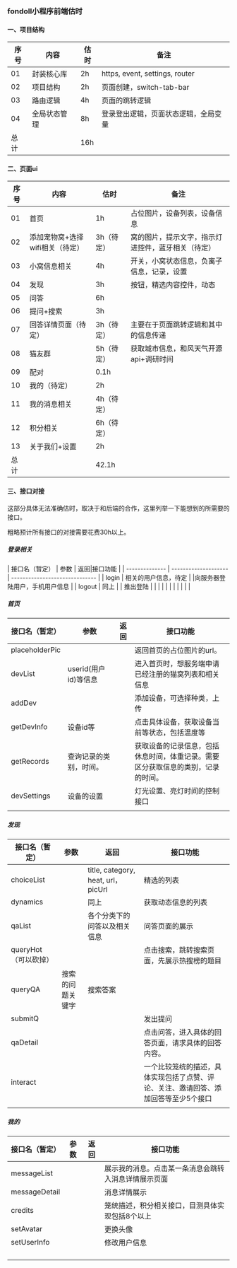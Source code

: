 ### fondoll小程序前端估时



#### 一、项目结构

| 序号 | 内容       | 估时 | 备注                           |
| ---- | ---------- | ---- | ------------------------------ |
| 01   | 封装核心库 | 2h   | https, event, settings, router |
| 02   | 项目结构   | 2h   | 页面创建，switch-tab-bar       |
|03|路由逻辑|4h|页面的跳转逻辑|
|04|全局状态管理|8h|登录登出逻辑，页面状态逻辑，全局变量|
|总计||16h||



#### 二、页面ui

| 序号 | 内容                            | 估时       | 备注                                               |
| ---- | ------------------------------- | ---------- | -------------------------------------------------- |
| 01   | 首页                            | 1h         | 占位图片，设备列表，设备信息                       |
| 02   | 添加宠物窝+选择wifi相关（待定） | 3h（待定） | 窝的图片，提示文字，指示灯进控件，蓝牙相关（待定） |
| 03   | 小窝信息相关                    | 4h         | 开关，小窝状态信息，负离子信息，记录，设置         |
| 04   | 发现                          | 3h         | 按钮，精选内容控件，动态                           |
| 05   | 问答                            | 6h        |                                                    |
| 06   | 提问+搜索                       | 3h        |                                                    |
| 07   | 回答详情页面（待定）            | 3h（待定） | 主要在于页面跳转逻辑和其中的信息传递               |
| 08   | 猫友群                          | 5h（待定） | 获取城市信息，和风天气开源api+调研时间                 |
| 09   | 配对                            | 0.1h       |                                                    |
|10|我的（待定）|2h||
|11|我的消息相关|4h（待定）||
|12|积分相关|6h（待定）||
|13|关于我们+设置|2h||
|总计||42.1h||



#### 三、接口对接

这部分具体无法准确估时，取决于和后端的合作，这里列举一下能想到的所需要的接口。

粗略预计所有接口的对接需要花费30h以上。



##### 登录相关

| 接口名（暂定） | 参数                 | 返回|接口功能                       |
| -------------- | -------------------- | ------------------------------ |
| login          | 相关的用户信息，待定 | |向服务器登陆用户，手机用户信息 |
| logout         | 同上                | | 推出登陆                       |
|                |                    |  |                                |
|                |                    |  |                                |



##### 首页

| 接口名（暂定） | 参数                 |返回| 接口功能                                   |
| -------------- | -------------------- | ------------------------------------------ | ------------------------------------------ |
|placeholderPic|||返回首页的占位图片的url。|
| devList        | userid(用户id)等信息 |  |进入首页时，想服务端申请已经注册的猫窝列表和相关信息|
|addDev|||添加设备，可选择种类，上传|
|getDevInfo|设备id等||点击具体设备，获取设备当前等状态，包括温度等|
|getRecords|查询记录的类别，时间。||获取设备的记录信息，包括休息时间，体重记录。需要区分获取信息的类别，记录的时间。|
| devSettings    |设备的设置||灯光设置、亮灯时间的控制接口|
|||||



##### 发现

| 接口名（暂定） | 参数 |返回 |接口功能 |
| -------------- | ---- | -------- | -------- |
| choiceList     |      | title, category, heat, url，picUrl |精选的列表|
| dynamics |      | 同上 |获取动态信息的列表|
| qaList |      | 各个分类下的问答以及相关信息 |问答页面的展示|
|queryHot（可以砍掉）|||点击搜索，跳转搜索页面，先展示热搜榜的题目|
| queryQA | 搜索的问题关键字 | 搜索答案 ||
| submitQ |      |          |发出提问|
| qaDetail |      |          |点击问答，进入具体的回答页面，请求具体的回答内容。|
| interact |      |          |一个比较笼统的描述，具体实现包括了点赞、评论、关注、邀请回答、添加回答等至少5个接口|
| | | ||

##### 我的

| 接口名（暂定） | 参数 | 返回 | 接口功能                                             |
| -------------- | ---- | ---- | ---------------------------------------------------- |
| messageList    |      |      | 展示我的消息。点击某一条消息会跳转入消息详情展示页面 |
| messageDetail  |      |      | 消息详情展示                                         |
| credits        |      |      | 笼统描述，积分相关接口，目测具体实现包括8个以上      |
| setAvatar      |      |      | 更换头像                                             |
| setUserInfo    |      |      | 修改用户信息                                         |
|                |      |      |                                                      |
|                |      |      |                                                      |
|                |      |      |                                                      |
|                |      |      |                                                      |

